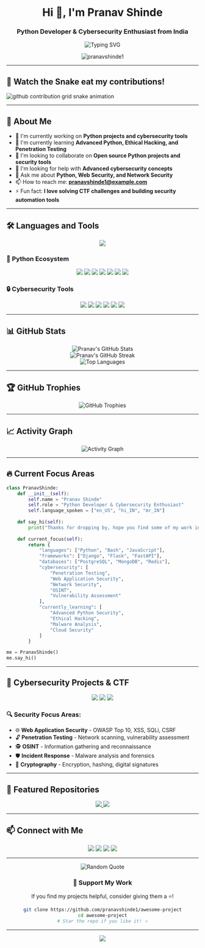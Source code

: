 <h1 align="center">Hi 👋, I'm Pranav Shinde</h1>
<h3 align="center">Python Developer & Cybersecurity Enthusiast from India</h3>

<p align="center">
  <img src="https://readme-typing-svg.herokuapp.com?font=Fira+Code&pause=1000&color=00F7FF&center=true&vCenter=true&width=435&lines=Python+Developer;Cybersecurity+Enthusiast;Always+Learning+New+Things;Welcome+to+my+Profile!" alt="Typing SVG" />
</p>

<p align="center">
  <img src="https://komarev.com/ghpvc/?username=pranavshinde1&label=Profile%20views&color=0e75b6&style=flat" alt="pranavshinde1" />
</p>

---

## 🐍 Watch the Snake eat my contributions!
<picture>
  <source media="(prefers-color-scheme: dark)" srcset="https://raw.githubusercontent.com/pranavshinde1/pranavshinde1/output/github-contribution-grid-snake-dark.svg">
  <source media="(prefers-color-scheme: light)" srcset="https://raw.githubusercontent.com/pranavshinde1/pranavshinde1/output/github-contribution-grid-snake.svg">
  <img alt="github contribution grid snake animation" src="https://raw.githubusercontent.com/pranavshinde1/pranavshinde1/output/github-contribution-grid-snake.svg">
</picture>

---

## 🚀 About Me

- 🔭 I'm currently working on **Python projects and cybersecurity tools**
- 🌱 I'm currently learning **Advanced Python, Ethical Hacking, and Penetration Testing**
- 👯 I'm looking to collaborate on **Open source Python projects and security tools**
- 🤔 I'm looking for help with **Advanced cybersecurity concepts**
- 💬 Ask me about **Python, Web Security, and Network Security**
- 📫 How to reach me: **pranavshinde1@example.com**
- ⚡ Fun fact: **I love solving CTF challenges and building security automation tools**

---

## 🛠️ Languages and Tools

<p align="center">
  <img src="https://skillicons.dev/icons?i=python,django,flask,fastapi,sqlite,postgresql,mongodb,redis,docker,kubernetes,git,github,vscode,pycharm,linux,bash,html,css,js,react,nodejs&theme=dark" />
</p>

### 🐍 Python Ecosystem
<p align="center">
  <img src="https://img.shields.io/badge/Python-3776AB?style=for-the-badge&logo=python&logoColor=white" />
  <img src="https://img.shields.io/badge/Django-092E20?style=for-the-badge&logo=django&logoColor=white" />
  <img src="https://img.shields.io/badge/Flask-000000?style=for-the-badge&logo=flask&logoColor=white" />
  <img src="https://img.shields.io/badge/FastAPI-005571?style=for-the-badge&logo=fastapi" />
  <img src="https://img.shields.io/badge/NumPy-013243?style=for-the-badge&logo=numpy&logoColor=white" />
  <img src="https://img.shields.io/badge/Pandas-150458?style=for-the-badge&logo=pandas&logoColor=white" />
  <img src="https://img.shields.io/badge/Requests-FF6B6B?style=for-the-badge&logo=python&logoColor=white" />
</p>

### 🔒 Cybersecurity Tools
<p align="center">
  <img src="https://img.shields.io/badge/Kali_Linux-557C94?style=for-the-badge&logo=kalilinux&logoColor=white" />
  <img src="https://img.shields.io/badge/Wireshark-1679A7?style=for-the-badge&logo=wireshark&logoColor=white" />
  <img src="https://img.shields.io/badge/Metasploit-2596CD?style=for-the-badge&logo=metasploit&logoColor=white" />
  <img src="https://img.shields.io/badge/Burp_Suite-FF6633?style=for-the-badge&logo=burpsuite&logoColor=white" />
  <img src="https://img.shields.io/badge/Nmap-4285F4?style=for-the-badge&logo=nmap&logoColor=white" />
  <img src="https://img.shields.io/badge/OWASP-000000?style=for-the-badge&logo=owasp&logoColor=white" />
</p>

---

## 📊 GitHub Stats

<div align="center">
  <img src="https://github-readme-stats.vercel.app/api?username=pranavshinde1&show_icons=true&theme=tokyonight&hide_border=true&bg_color=0D1117" alt="Pranav's GitHub Stats" />
</div>

<div align="center">
  <img src="https://github-readme-streak-stats.herokuapp.com/?user=pranavshinde1&theme=tokyonight&hide_border=true&background=0D1117" alt="Pranav's GitHub Streak" />
</div>

<div align="center">
  <img src="https://github-readme-stats.vercel.app/api/top-langs/?username=pranavshinde1&layout=compact&theme=tokyonight&hide_border=true&bg_color=0D1117" alt="Top Languages" />
</div>

---

## 🏆 GitHub Trophies
<div align="center">
  <img src="https://github-profile-trophy.vercel.app/?username=pranavshinde1&theme=tokyonight&no-frame=true&no-bg=true&margin-w=4" alt="GitHub Trophies" />
</div>

---

## 📈 Activity Graph
<div align="center">
  <img src="https://github-readme-activity-graph.vercel.app/graph?username=pranavshinde1&theme=tokyo-night&bg_color=0D1117&color=00F7FF&line=00F7FF&point=FFFFFF&area=true&hide_border=true" alt="Activity Graph" />
</div>

---

## 🔥 Current Focus Areas

```python
class PranavShinde:
    def __init__(self):
        self.name = "Pranav Shinde"
        self.role = "Python Developer & Cybersecurity Enthusiast"
        self.language_spoken = ["en_US", "hi_IN", "mr_IN"]
        
    def say_hi(self):
        print("Thanks for dropping by, hope you find some of my work interesting.")
    
    def current_focus(self):
        return {
            "languages": ["Python", "Bash", "JavaScript"],
            "frameworks": ["Django", "Flask", "FastAPI"],
            "databases": ["PostgreSQL", "MongoDB", "Redis"],
            "cybersecurity": [
                "Penetration Testing",
                "Web Application Security",
                "Network Security",
                "OSINT",
                "Vulnerability Assessment"
            ],
            "currently_learning": [
                "Advanced Python Security",
                "Ethical Hacking",
                "Malware Analysis",
                "Cloud Security"
            ]
        }

me = PranavShinde()
me.say_hi()
```

---

## 🎯 Cybersecurity Projects & CTF

<p align="center">
  <img src="https://img.shields.io/badge/TryHackMe-212C42?style=for-the-badge&logo=tryhackme&logoColor=white" />
  <img src="https://img.shields.io/badge/HackTheBox-9FEF00?style=for-the-badge&logo=hackthebox&logoColor=black" />
  <img src="https://img.shields.io/badge/OverTheWire-000000?style=for-the-badge&logo=overthewire&logoColor=white" />
</p>

### 🔍 Security Focus Areas:
- 🌐 **Web Application Security** - OWASP Top 10, XSS, SQLi, CSRF
- 🔓 **Penetration Testing** - Network scanning, vulnerability assessment
- 🕵️ **OSINT** - Information gathering and reconnaissance
- 🛡️ **Incident Response** - Malware analysis and forensics
- 🔐 **Cryptography** - Encryption, hashing, digital signatures

---

## 🌟 Featured Repositories

<div align="center">
  <a href="https://github.com/pranavshinde1/security-toolkit">
    <img src="https://github-readme-stats.vercel.app/api/pin/?username=pranavshinde1&repo=security-toolkit&theme=tokyonight&hide_border=true&bg_color=0D1117" />
  </a>
  <a href="https://github.com/pranavshinde1/python-automation">
    <img src="https://github-readme-stats.vercel.app/api/pin/?username=pranavshinde1&repo=python-automation&theme=tokyonight&hide_border=true&bg_color=0D1117" />
  </a>
</div>

---

## 📫 Connect with Me

<p align="center">
  <a href="https://linkedin.com/in/pranavshinde1"><img src="https://img.shields.io/badge/LinkedIn-0077B5?style=for-the-badge&logo=linkedin&logoColor=white" /></a>
  <a href="https://twitter.com/pranavshinde1"><img src="https://img.shields.io/badge/Twitter-1DA1F2?style=for-the-badge&logo=twitter&logoColor=white" /></a>
  <a href="mailto:pranavshinde1@example.com"><img src="https://img.shields.io/badge/Email-D14836?style=for-the-badge&logo=gmail&logoColor=white" /></a>
  <a href="https://github.com/pranavshinde1"><img src="https://img.shields.io/badge/GitHub-100000?style=for-the-badge&logo=github&logoColor=white" /></a>
</p>

---

<div align="center">
  <img src="https://quotes-github-readme.vercel.app/api?type=horizontal&theme=tokyonight" alt="Random Quote" />
</div>

<div align="center">
  <h3>💝 Support My Work</h3>
  <p>If you find my projects helpful, consider giving them a ⭐!</p>
  
  ```bash
  git clone https://github.com/pranavshinde1/awesome-project
  cd awesome-project
  # Star the repo if you like it! ⭐
  ```
</div>

---

<p align="center">
  <img src="https://capsule-render.vercel.app/api?type=waving&color=gradient&height=100&section=footer&text=Happy%20Coding!&fontSize=30&fontAlignY=75&animation=twinkling" />
</p>

